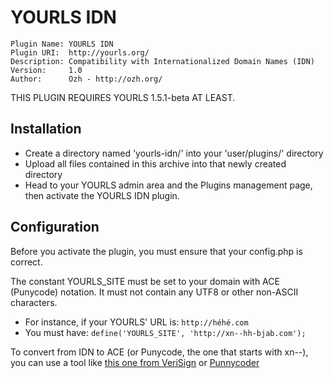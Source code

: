 # YOURLS IDN
```
Plugin Name: YOURLS IDN
Plugin URI:  http://yourls.org/
Description: Compatibility with Internationalized Domain Names (IDN)
Version:     1.0
Author:      Ozh - http://ozh.org/
```
THIS PLUGIN REQUIRES YOURLS 1.5.1-beta AT LEAST. 

## Installation

* Create a directory named 'yourls-idn/' into your 'user/plugins/' directory
* Upload all files contained in this archive into that newly created directory
* Head to your YOURLS admin area and the Plugins management page, then activate
  the YOURLS IDN plugin.
    
## Configuration

Before you activate the plugin, you must ensure that your config.php is correct.

The constant YOURLS_SITE must be set to your domain with ACE (Punycode) notation.
It must not contain any UTF8 or other non-ASCII characters.

* For instance, if your YOURLS' URL is:
      `http://héhé.com`
* You must have:
      `define('YOURLS_SITE', 'http://xn--hh-bjab.com');`
	  
To convert from IDN to ACE (or Punycode, the one that starts with xn--), you can
use a tool like [this one from VeriSign](https://www.verisign.com/en_GB/channel-resources/domain-registry-products/idn/idn-conversion-tool/index.xhtml) or [Punnycoder](https://www.punycoder.com/)
